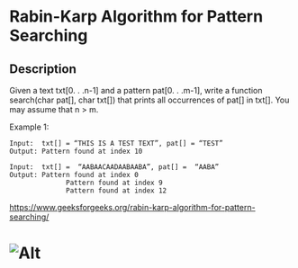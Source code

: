 # Rabin-Karp Algorithm for Pattern Searching

## Description

Given a text txt[0. . .n-1] and a pattern pat[0. . .m-1], write a function search(char pat[], char txt[]) that prints all occurrences of pat[] in txt[]. You may assume that n > m.
 
Example 1:


```
Input:  txt[] = “THIS IS A TEST TEXT”, pat[] = “TEST”
Output: Pattern found at index 10

Input:  txt[] =  “AABAACAADAABAABA”, pat[] =  “AABA”
Output: Pattern found at index 0
              Pattern found at index 9
              Pattern found at index 12
```

 https://www.geeksforgeeks.org/rabin-karp-algorithm-for-pattern-searching/
 
# ![Alt](https://media.geeksforgeeks.org/wp-content/uploads/20220920114020/image.png)